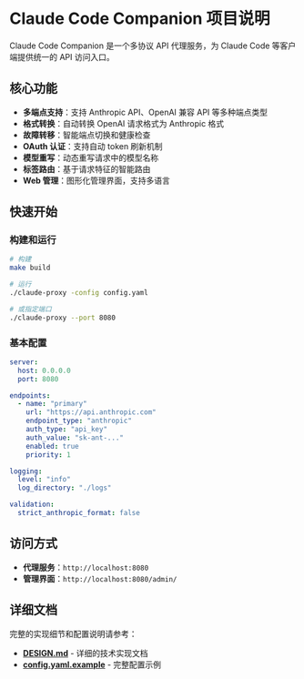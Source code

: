 # Claude Code Companion 项目说明

Claude Code Companion 是一个多协议 API 代理服务，为 Claude Code 等客户端提供统一的 API 访问入口。

## 核心功能

- **多端点支持**：支持 Anthropic API、OpenAI 兼容 API 等多种端点类型
- **格式转换**：自动转换 OpenAI 请求格式为 Anthropic 格式
- **故障转移**：智能端点切换和健康检查
- **OAuth 认证**：支持自动 token 刷新机制
- **模型重写**：动态重写请求中的模型名称
- **标签路由**：基于请求特征的智能路由
- **Web 管理**：图形化管理界面，支持多语言

## 快速开始

### 构建和运行

```bash
# 构建
make build

# 运行
./claude-proxy -config config.yaml

# 或指定端口
./claude-proxy --port 8080
```

### 基本配置

```yaml
server:
  host: 0.0.0.0
  port: 8080

endpoints:
  - name: "primary"
    url: "https://api.anthropic.com"
    endpoint_type: "anthropic"
    auth_type: "api_key"
    auth_value: "sk-ant-..."
    enabled: true
    priority: 1

logging:
  level: "info"
  log_directory: "./logs"

validation:
  strict_anthropic_format: false
```

## 访问方式

- **代理服务**：`http://localhost:8080`
- **管理界面**：`http://localhost:8080/admin/`

## 详细文档

完整的实现细节和配置说明请参考：

- **[DESIGN.md](./DESIGN.md)** - 详细的技术实现文档
- **[config.yaml.example](./config.yaml.example)** - 完整配置示例
